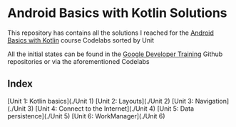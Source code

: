 # Android Basics with Kotlin Solutions

This repository has contains all the solutions I reached for the [Android Basics with Kotlin] course Codelabs sorted by Unit

All the initial states can be found in the [Google Developer Training] Github repositories or via the aforementioned Codelabs

## Index
[Unit 1: Kotlin basics](./Unit 1)
[Unit 2: Layouts](./Unit 2)
[Unit 3: Navigation](./Unit 3)
[Unit 4: Connect to the Internet](./Unit 4)
[Unit 5: Data persistence](./Unit 5)
[Unit 6: WorkManager](./Unit 6)

[Android Basics with Kotlin]: https://developer.android.com/courses/android-basics-kotlin/course 
[Google Developer Training]:  https://github.com/google-developer-training
